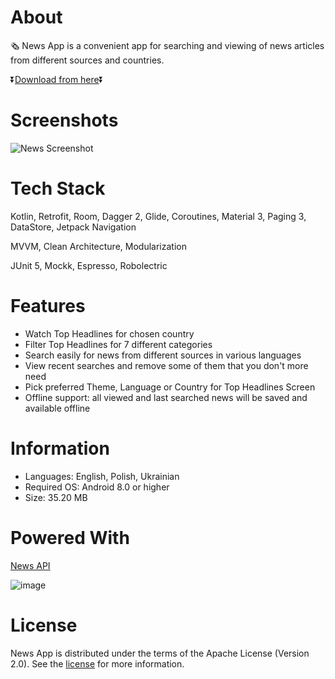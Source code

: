 # About
🗞️ News App is a convenient app for searching and viewing of news articles from different sources and countries.

⏬[Download from here](https://github.com/sunkitto/News/releases/tag/v.1.0.2)⏬

# Screenshots
![News Screenshot](https://github.com/sunkitto/News/assets/138574608/3a2b77f8-dbb4-43dd-a0cf-84694afb60cd)

# Tech Stack
Kotlin, Retrofit, Room, Dagger 2, Glide, Coroutines, Material 3, Paging 3, DataStore, Jetpack Navigation

MVVM, Clean Architecture, Modularization

JUnit 5, Mockk, Espresso, Robolectric

# Features
- Watch Top Headlines for chosen country
- Filter Top Headlines for 7 different categories
- Search easily for news from different sources in various languages
- View recent searches and remove some of them that you don't more need
- Pick preferred Theme, Language or Country for Top Headlines Screen
- Offline support: all viewed and last searched news will be saved and available offline

# Information
- Languages: English, Polish, Ukrainian
- Required OS: Android 8.0 or higher
- Size: 35.20 MB

# Powered With
[News API](https://newsapi.org/)

![image](https://github.com/sunkitto/News/assets/138574608/b1b6743f-cc75-460f-bb88-3c04942dbf07)

# License
News App is distributed under the terms of the Apache License (Version 2.0). See the [license](https://github.com/sunkitto/News/blob/master/LICENSE) for more information.
